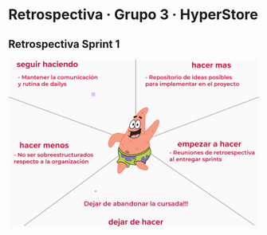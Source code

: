 # Retrospectiva · Grupo 3 · HyperStore

## Retrospectiva Sprint 1

![Grupo_3_HyperStore](/public//images/starfish01.jpg "Título alternativo")